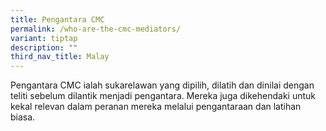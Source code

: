 ```yaml
---
title: Pengantara CMC
permalink: /who-are-the-cmc-mediators/
variant: tiptap
description: ""
third_nav_title: Malay
---
```

<p>Pengantara CMC ialah sukarelawan yang dipilih, dilatih dan dinilai dengan
teliti sebelum dilantik menjadi pengantara. Mereka juga dikehendaki untuk
kekal relevan dalam peranan mereka melalui pengantaraan dan latihan biasa.</p>